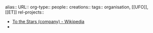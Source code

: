 alias::
URL::
org-type::
people::
creations::
tags:: organisation, [[UFO]], [[ET]]
rel-projects::


- [To the Stars (company) - Wikipedia](https://en.wikipedia.org/wiki/To_the_Stars_%28company%29)
-
